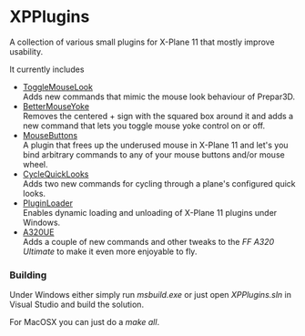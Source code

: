 # XPPlugins
A collection of various small plugins for X-Plane 11 that mostly improve usability.

It currently includes
* [ToggleMouseLook](ToggleMouseLook)<br> Adds new commands that mimic the mouse look behaviour of Prepar3D.
* [BetterMouseYoke](BetterMouseYoke)<br> Removes the centered + sign with the squared box around it and adds a new command that lets you toggle mouse yoke control on or off.
* [MouseButtons](MouseButtons)<br> A plugin that frees up the underused mouse in X-Plane 11 and let's you bind arbitrary commands to any of your mouse buttons and/or mouse wheel.
* [CycleQuickLooks](CycleQuickLooks)<br> Adds two new commands for cycling through a plane's configured quick looks.
* [PluginLoader](PluginLoader)<br> Enables dynamic loading and unloading of X-Plane 11 plugins under Windows.
* [A320UE](A320UE)<br> Adds a couple of new commands and other tweaks to the *FF A320 Ultimate* to make it even more enjoyable to fly.

### Building

Under Windows either simply run *msbuild.exe* or just open *XPPlugins.sln* in Visual Studio and build the solution.

For MacOSX you can just do a *make all*.